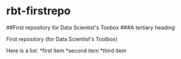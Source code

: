 # rbt-firstrepo
##First repository for Data Scientist's Toobox
###A tertiary heading

First repository (for Data Scientist's Toolbox)

Here is a list:
*first item
*second item
*third item
